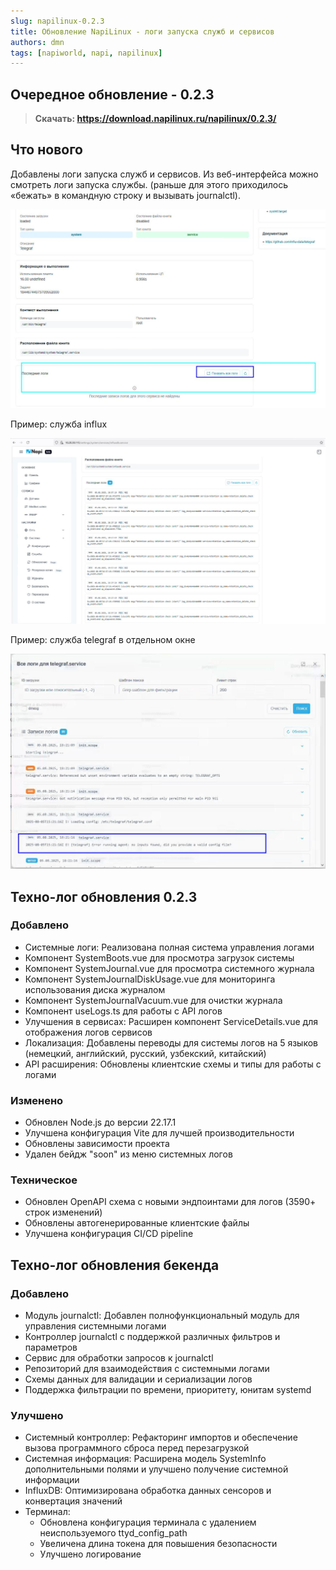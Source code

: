 ```yaml
---
slug: napilinux-0.2.3
title: Обновление NapiLinux - логи запуска служб и сервисов
authors: dmn
tags: [napiworld, napi, napilinux]
---
```


## Очередное обновление - 0.2.3

>**Скачать: https://download.napilinux.ru/napilinux/0.2.3/**

## Что нового

Добавлены логи запуска служб и сервисов. Из веб-интерфейса можно смотреть логи запуска службы. (раньше для этого приходилось «бежать» в командную строку и вызывать journalctl).

![Логи служб в веб-интерфейсе](img/napiservlogs.jpg)

Пример: служба influx

![Логи службы InfluxDB](img/napiservlogs-influx.jpg)


Пример: служба telegraf в отдельном окне

![Логи службы Telegraf в отдельном окне](img/napilogs.jpg)


## Техно-лог обновления 0.2.3

### Добавлено

- Системные логи: Реализована полная система управления логами
- Компонент SystemBoots.vue для просмотра загрузок системы
- Компонент SystemJournal.vue для просмотра системного журнала
- Компонент SystemJournalDiskUsage.vue для мониторинга использования диска журналом
- Компонент SystemJournalVacuum.vue для очистки журнала
- Компонент useLogs.ts для работы с API логов
- Улучшения в сервисах: Расширен компонент ServiceDetails.vue для отображения логов сервисов
- Локализация: Добавлены переводы для системы логов на 5 языков (немецкий, английский, русский, узбекский, китайский)
- API расширения: Обновлены клиентские схемы и типы для работы с логами

### Изменено

- Обновлен Node.js до версии 22.17.1
- Улучшена конфигурация Vite для лучшей производительности
- Обновлены зависимости проекта
- Удален бейдж "soon" из меню системных логов

### Техническое

- Обновлен OpenAPI схема с новыми эндпоинтами для логов (3590+ строк изменений)
- Обновлены автогенерированные клиентские файлы
- Улучшена конфигурация CI/CD pipeline

## Техно-лог обновления бекенда

### Добавлено

- Модуль journalctl: Добавлен полнофункциональный модуль для управления системными логами
- Контроллер journalctl с поддержкой различных фильтров и параметров
- Сервис для обработки запросов к journalctl
- Репозиторий для взаимодействия с системными логами
- Схемы данных для валидации и сериализации логов
- Поддержка фильтрации по времени, приоритету, юнитам systemd

### Улучшено

- Системный контроллер: Рефакторинг импортов и обеспечение вызова программного сброса перед перезагрузкой
- Системная информация: Расширена модель SystemInfo дополнительными полями и улучшено получение системной информации
- InfluxDB: Оптимизирована обработка данных сенсоров и конвертация значений
- Терминал:
  - Обновлена конфигурация терминала с удалением неиспользуемого ttyd_config_path
  - Увеличена длина токена для повышения безопасности
  - Улучшено логирование
